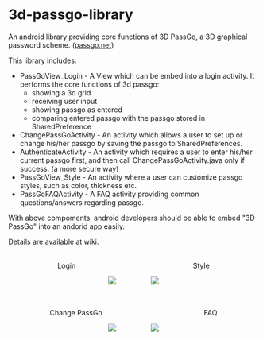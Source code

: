 # 3d-passgo-library
An android library providing core functions of 3D PassGo, a 3D graphical password scheme. ([passgo.net](http://passgo.net))

This library includes:

* PassGoView_Login - A View which can be embed into a login activity. It performs the core functions of 3d passgo:
  * showing a 3d grid
  * receiving user input
  * showing passgo as entered
  * comparing entered passgo with the passgo stored in SharedPreference
* ChangePassGoActivity - An activity which allows a user to set up or change his/her passgo by saving the passgo to SharedPreferences.
* AuthenticateActivity - An activity which requires a user to enter his/her current passgo first, and then call ChangePassGoActivity.java only if success. (a more secure way)
* PassGoView_Style - An activity where a user can customize passgo styles, such as color, thickness etc.
* PassGoFAQActivity - A FAQ activity providing common questions/answers regarding passgo.

With above compoments, android developers should be able to embed "3D PassGo" into an andorid app easily. 

Details are available at [wiki](https://github.com/3d-passgo/3d-passgo-library-android/wiki).
<br>
<br>

<p align="center">
Login
&nbsp;&nbsp;&nbsp;&nbsp;&nbsp;&nbsp;&nbsp;&nbsp;&nbsp;&nbsp;&nbsp;&nbsp;&nbsp;&nbsp;&nbsp;&nbsp;
&nbsp;&nbsp;&nbsp;&nbsp;&nbsp;&nbsp;&nbsp;&nbsp;&nbsp;&nbsp;&nbsp;&nbsp;&nbsp;&nbsp;&nbsp;&nbsp;
&nbsp;&nbsp;&nbsp;&nbsp;&nbsp;&nbsp;&nbsp;&nbsp;&nbsp;&nbsp;&nbsp;&nbsp;&nbsp;&nbsp;&nbsp;&nbsp;
&nbsp;&nbsp;&nbsp;&nbsp;&nbsp;&nbsp;&nbsp;
Style
</p>

<p align="center">
<img src="https://github.com/3d-passgo/3d-passgo-library-android/blob/master/images/p_login.jpg">
&nbsp;&nbsp;&nbsp;&nbsp;&nbsp;&nbsp;&nbsp;&nbsp;&nbsp;&nbsp;&nbsp;&nbsp;&nbsp;&nbsp;&nbsp;&nbsp;
<img src="https://github.com/3d-passgo/3d-passgo-library-android/blob/master/images/p_style.jpg">
</p>


<br>
<p align="center">
Change PassGo
&nbsp;&nbsp;&nbsp;&nbsp;&nbsp;&nbsp;&nbsp;&nbsp;&nbsp;&nbsp;&nbsp;&nbsp;&nbsp;&nbsp;&nbsp;&nbsp;
&nbsp;&nbsp;&nbsp;&nbsp;&nbsp;&nbsp;&nbsp;&nbsp;&nbsp;&nbsp;&nbsp;&nbsp;&nbsp;&nbsp;&nbsp;&nbsp;
&nbsp;&nbsp;&nbsp;&nbsp;&nbsp;&nbsp;&nbsp;&nbsp;&nbsp;&nbsp;&nbsp;&nbsp;&nbsp;&nbsp;&nbsp;&nbsp;
FAQ
</p>
<p align="center">
<img src="https://github.com/3d-passgo/3d-passgo-library-android/blob/master/images/p_gridsize.jpg">
&nbsp;&nbsp;&nbsp;&nbsp;&nbsp;&nbsp;&nbsp;&nbsp;&nbsp;&nbsp;&nbsp;&nbsp;&nbsp;&nbsp;&nbsp;&nbsp;
<img src="https://github.com/3d-passgo/3d-passgo-library-android/blob/master/images/p_faq.jpg">
</p>

